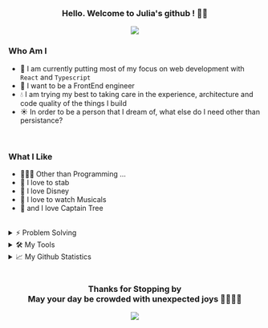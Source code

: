 <br/>
<h3 align="center">
  Hello. Welcome to Julia's github ! 👋🏻
</h3>

<p align="center">
  <img src="https://readme-typing-svg.herokuapp.com?font=IBM+Plex+Mono&duration=4800&color=99B802&background=743FFF00&lines=Growing+Up+Front-end+Developer;Slow+and+Steady+Wins+the+Race">
</p>

### Who Am I

- 🌱 I am currently putting most of my focus on web development with `React` and `Typescript`
- 🌳 I want to be a FrontEnd engineer
- 💧 I am trying my best to taking care in the experience, architecture and code quality of the things I build
- ☀️ In order to be a person that I dream of, what else do I need other than persistance?

<br/>

### What I Like

- 👩🏻‍💻 Other than Programming ... 
- 🤺 I love to stab
- 🔮 I love Disney
- 🎵 I love to watch Musicals
- 🌳 and I love Captain Tree 

<br/>

<details>
  <summary> ⚡ Problem Solving </summary>
    <br/>
    <div align="center">
      <img align="right" src="http://mazassumnida.wtf/api/v2/generate_badge?boj=soultreeforgood" alt="Solved.ac Profile">
      <br/>
      <a href="https://github.com/vanellotree/daily-algorithm"><img width="318" src="https://github-readme-stats.vercel.app/api/pin?username=vanellotree&repo=daily-algorithm&theme=merko&hide_border=true&icon_color=F8D866&text_color=FFFFFF&bg_color=282828"></a>
      <a href="https://github.com/vanellotree/i-go-algo"><img width="318" src="https://github-readme-stats.vercel.app/api/pin?username=vanellotree&repo=i-go-algo&theme=merko&hide_border=true&icon_color=F8D866&text_color=FFFFFF&bg_color=282828"></a>
     </div>
</details>

<details>
   <summary> 🛠️ My Tools </summary>
    <br/>
    <h3 align="center">
      📍 Programming and Markup Languages
    </h3>
    <br/>
    <div align="center">
      <img alt="Python" src="https://img.shields.io/badge/Python-14354C.svg?logo=python&logoColor=white">
      <img alt="JavaScript" src="https://img.shields.io/badge/JavaScript-F7DF1E.svg?logo=javascript&logoColor=black">
      <img alt="TypeScript" src="https://img.shields.io/badge/TypeScript-007ACC.svg?logo=typescript&logoColor=white">
      <br/>
      <img alt="CSS3" src="https://img.shields.io/badge/CSS3-1572B6.svg?logo=css3&logoColor=white">
      <img alt="HTML5" src="https://img.shields.io/badge/HTML5-E34F26.svg?logo=html5&logoColor=white">
      <img alt="SASS" src="https://img.shields.io/badge/Sass-hotpink.svg?logo=SASS&logoColor=white">
      <img alt="Markdown" src="https://img.shields.io/badge/Markdown-000000.svg?logo=markdown&logoColor=white">
    </div>
    <br><br><br>
    <h3 align="center">
      📍 Frameworks and Libraries
    </h3>
    <br/>
    <div align="center">
      <img alt="React" src="https://img.shields.io/badge/React-20232a.svg?logo=react&logoColor=%2361DAFB">
      <img alt="Bootstrap" src="https://img.shields.io/badge/Bootstrap-7952B3.svg?logo=bootstrap&logoColor=white">
    </div>
    <br><br><br>
    <h3 align="center">
      📍 Etc. (Databases, Design Tools, Communication Tools)
    </h3>
    <br/>
    <div align="center">
      <img alt="Notion" src="https://img.shields.io/badge/Notion-010101.svg?logo=notion&logoColor=white">
      <img alt="Figma" src="https://img.shields.io/badge/Figma-F24E1E.svg?logo=figma&logoColor=white">
      <img alt="Discord" src="https://img.shields.io/badge/Discord-5865F2.svg?logo=discord&logoColor=white">
      <img alt="Mattermost" src="https://img.shields.io/badge/Mattermost-0058CC.svg?logo=mattermost&logoColor=white">
      <br/>
      <img alt="Git" src="https://img.shields.io/badge/Git-F05032.svg?logo=git&logoColor=white">
      <img alt="GitHub" src="https://img.shields.io/badge/GitHub-181717.svg?logo=github&logoColor=white">
      <img alt="GitLab" src="https://img.shields.io/badge/GitLab-FC6D26.svg?logo=gitlab&logoColor=white">
    </div>
    <br/>
</details>

<details>
  <summary>📈 My Github Statistics </summary>
  <br/>
    <div align="center">
      <img align="left" src="https://github-readme-stats.vercel.app/api?username=vanellotree&hide_border=true&count_private=true&show_icons=true&theme=merko&bg_color=282828&icon_color=F8D866">
      <img src="https://github-readme-streak-stats.herokuapp.com/?user=vanellotree&theme=merko&hide_border=true&fire=FF4F00&ring=FFD82B&currStreakNum=DDB72E&background=282828">
   </div>
  <br/>
</details>
<br/>

<h3 align="center">
  Thanks for Stopping by <br/>
  May your day be crowded with unexpected joys 🤞🏻🍀✨
</h3>
<div align="center">
  <a href="https://hits.seeyoufarm.com"><img src="https://hits.seeyoufarm.com/api/count/incr/badge.svg?url=https%3A%2F%2Fgithub.com%2Fvanellotree%2Fhit-counter&count_bg=%2379C83D&title_bg=%23555555&icon=&icon_color=%23E7E7E7&title=hits+%E2%AD%90&edge_flat=false"/></a>
</div>
